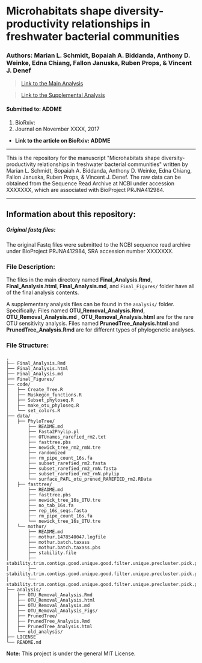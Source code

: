 # Microhabitats shape diversity-productivity relationships in freshwater bacterial communities



###  **Authors:** Marian L. Schmidt, Bopaiah A. Biddanda, Anthony D. Weinke, Edna Chiang, Fallon Januska, Ruben Props, & Vincent J. Denef


> [Link to the Main Analysis](Final_Analysis.html)

> [Link to the Supplemental Analysis](analysis/OTU_Removal_Analysis.html)

#### Submitted to:  ADDME

  1. BioRxiv: 
  2. Journal on November XXXX, 2017  

- **Link to the article on BioRxiv: ADDME**


**********

This is the repository for the manuscript "Microhabitats shape diversity-productivity relationships in freshwater bacterial communities" written by Marian L. Schmidt, Bopaiah A. Biddanda, Anthony D. Weinke, Edna Chiang, Fallon Januska, Ruben Props, & Vincent J. Denef.  The raw data can be obtained from the Sequence Read Archive at NCBI under accession XXXXXXX, which are associated with BioProject PRJNA412984.

**********


## Information about this repository:  

##### **Original fastq files:**
The original Fastq files were submitted to the NCBI sequence read archive under BioProject PRJNA412984, SRA accession number XXXXXXX.


### **File Description:**

The files in the main directory named **Final_Analysis.Rmd**, **Final_Analysis.html**, **Final_Analysis.md**, and `Final_Figures/` folder have all of the final analysis contents. 

A supplementary analysis files can be found in the `analysis/` folder. Specifically: Files named **OTU_Removal_Analysis.Rmd**, **OTU_Removal_Analysis.md** , **OTU_Removal_Analysis.html** are for the rare OTU sensitivity analysis. Files named **PrunedTree_Analysis.html** and **PrunedTree_Analysis.Rmd** are for different types of phylogenetic analyses. 

### **File Structure:**

```
.
├── Final_Analysis.Rmd
├── Final_Analysis.html
├── Final_Analysis.md
├── Final_Figures/
├── code/
│   ├── Create_Tree.R
│   ├── Muskegon_functions.R
│   ├── Subset_phyloseq.R
│   ├── make_otu_phyloseq.R
│   └── set_colors.R
├── data/
│   ├── PhyloTree/
│       ├── README.md
│       ├── Fasta2Phylip.pl
│       ├── OTUnames_rarefied_rm2.txt
│       ├── fasttree.pbs
│       ├── newick_tree_rm2_rmN.tre
│       ├── randomized
│       ├── rm_pipe_count_16s.fa
│       ├── subset_rarefied_rm2.fasta
│       ├── subset_rarefied_rm2_rmN.fasta
│       ├── subset_rarefied_rm2_rmN.phylip
│       └── surface_PAFL_otu_pruned_RAREFIED_rm2.RData
│   ├── fasttree/
│       ├── README.md
│       ├── fasttree.pbs
│       ├── newick_tree_16s_OTU.tre
│       ├── no_tab_16s.fa
│       ├── rep_16s_seqs.fasta
│       ├── rm_pipe_count_16s.fa
│       └── newick_tree_16s_OTU.tre
│   └── mothur/
│       ├── README.md
│       ├── mothur.1478540047.logfile
│       ├── mothur.batch.taxass
│       ├── mothur.batch.taxass.pbs
│       ├── stability.file
│       ├── stability.trim.contigs.good.unique.good.filter.unique.precluster.pick.pick.an.unique_list.0.03.cons.taxonomy
│       ├── stability.trim.contigs.good.unique.good.filter.unique.precluster.pick.pick.an.unique_list.0.03.rep.fasta
│       └── stability.trim.contigs.good.unique.good.filter.unique.precluster.pick.pick.an.unique_list.shared
├── analysis/
│   ├── OTU_Removal_Analysis.Rmd
│   ├── OTU_Removal_Analysis.html
│   ├── OTU_Removal_Analysis.md
│   ├── OTU_Removal_Analysis_Figs/
│   ├── PrunedTree/
│   ├── PrunedTree_Analysis.Rmd
│   ├── PrunedTree_Analysis.html
│   └── old_analysis/
├── LICENSE
└── README.md
```

**Note:**  This project is under the general MIT License.
